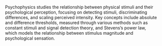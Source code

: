 Psychophysics studies the relationship between physical stimuli and their psychological perception, focusing on detecting stimuli, discriminating differences, and scaling perceived intensity. Key concepts include absolute and difference thresholds, measured through various methods such as constant stimuli and signal detection theory, and Stevens’s power law, which models the relationship between stimulus magnitude and psychological sensation.
